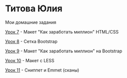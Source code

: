 # Титова Юлия
Мои домашние задания

[Урок 7](https://juliatitova.github.io/lesson_7/ "") - Макет "Как заработать миллион" HTML/CSS


[Урок 8](https://juliatitova.github.io/lesson_8/ "") - Сетка Bootstrap


[Урок 9](https://juliatitova.github.io/lesson_9/ "") - Макет "Как заработать миллион" на Bootstrap


[Урок 10](https://juliatitova.github.io/lesson_10/ "") - Макет с LESS 


[Урок 11](https://juliatitova.github.io/lesson_11/ "") - Сниппет и Emmet (сканы)


